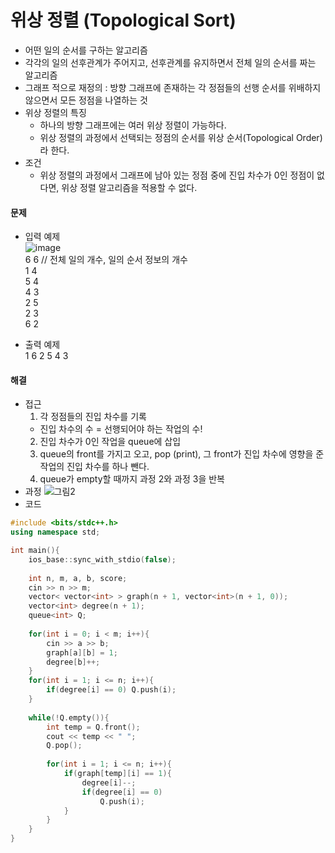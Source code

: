 # 위상 정렬 (Topological Sort)
* 어떤 일의 순서를 구하는 알고리즘
* 각각의 일의 선후관계가 주어지고, 선후관계를 유지하면서 전체 일의 순서를 짜는 알고리즘
* 그래프 적으로 재정의 : 방향 그래프에 존재하는 각 정점들의 선행 순서를 위배하지 않으면서 모든 정점을 나열하는 것
* 위상 정렬의 특징
  * 하나의 방향 그래프에는 여러 위상 정렬이 가능하다.
  * 위상 정렬의 과정에서 선택되는 정점의 순서를 위상 순서(Topological Order)라 한다.
* 조건
  * 위상 정렬의 과정에서 그래프에 남아 있는 정점 중에 진입 차수가 0인 정점이 없다면, 위상 정렬 알고리즘을 적용할 수 없다.

#### 문제
* 입력 예제 <br>
  ![image](https://user-images.githubusercontent.com/52440668/88374427-b57f4880-cdd4-11ea-8bbc-6bf3ea61ec64.png) <br>
  6 6 // 전체 일의 개수, 일의 순서 정보의 개수 <br>
  1 4 <br>
  5 4 <br>
  4 3 <br>
  2 5 <br>
  2 3 <br>
  6 2 <br>
  
* 출력 예제 <br>
  1 6 2 5 4 3

#### 해결
* 접근
  1. 각 정점들의 진입 차수를 기록
    * 진입 차수의 수 = 선행되어야 하는 작업의 수!
  2. 진입 차수가 0인 작업을 queue에 삽입
  3. queue의 front를 가지고 오고, pop (print), 그 front가 진입 차수에 영향을 준 작업의 진입 차수를 하나 뺀다.
  4. queue가 empty할 때까지 과정 2와 과정 3을 반복
* 과정
  ![그림2](https://user-images.githubusercontent.com/52440668/88387655-e3bd5200-cded-11ea-947a-c2f99fc687cc.png)
* 코드
```cpp
#include <bits/stdc++.h>
using namespace std;

int main(){
	ios_base::sync_with_stdio(false);
	
	int n, m, a, b, score;
	cin >> n >> m;
	vector< vector<int> > graph(n + 1, vector<int>(n + 1, 0));
	vector<int> degree(n + 1);
	queue<int> Q;
	
	for(int i = 0; i < m; i++){
		cin >> a >> b;
		graph[a][b] = 1;
		degree[b]++;
	}
	for(int i = 1; i <= n; i++){
		if(degree[i] == 0) Q.push(i);
	}
	
	while(!Q.empty()){
		int temp = Q.front();
		cout << temp << " ";
		Q.pop();
		
		for(int i = 1; i <= n; i++){
			if(graph[temp][i] == 1){
				degree[i]--;
				if(degree[i] == 0)
					Q.push(i);
			}
		}
	}
}

```
